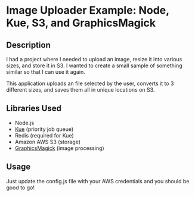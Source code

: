 Image Uploader Example: Node, Kue, S3, and GraphicsMagick
=========================================

## Description

I had a project where I needed to upload an image, resize it into various sizes, and store it in S3. I wanted to create a small sample of something similar so that I can use it again. 

This application uploads an file selected by the user, converts it to 3 different sizes, and saves them all in unique locations on S3.

## Libraries Used

* Node.js
* [Kue](http://learnboost.github.io/kue/) (priority job queue)
* Redis (required for Kue)
* Amazon AWS S3 (storage)
* [GraphicsMagick](http://aheckmann.github.io/gm/) (image processing)

## Usage

Just update the config.js file with your AWS credentials and you should be good to go! 

